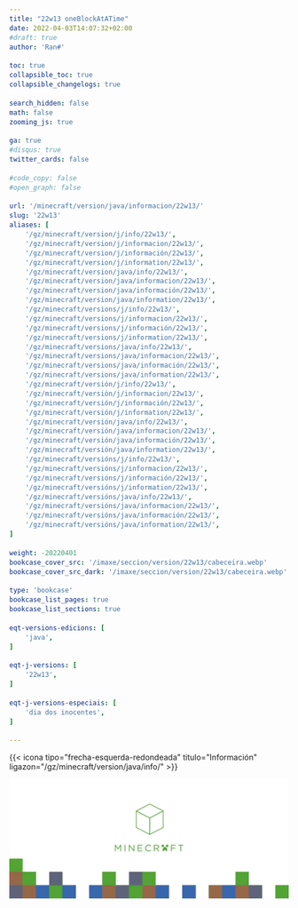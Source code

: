 ```yaml
---
title: "22w13 oneBlockAtATime"
date: 2022-04-03T14:07:32+02:00
#draft: true
author: 'Ran#'

toc: true
collapsible_toc: true
collapsible_changelogs: true

search_hidden: false
math: false
zooming_js: true

ga: true
#disqus: true
twitter_cards: false

#code_copy: false
#open_graph: false

url: '/minecraft/version/java/informacion/22w13/'
slug: '22w13'
aliases: [
    '/gz/minecraft/version/j/info/22w13/',
    '/gz/minecraft/version/j/informacion/22w13/',
    '/gz/minecraft/version/j/información/22w13/',
    '/gz/minecraft/version/j/information/22w13/',
    '/gz/minecraft/version/java/info/22w13/',
    '/gz/minecraft/version/java/informacion/22w13/',
    '/gz/minecraft/version/java/información/22w13/',
    '/gz/minecraft/version/java/information/22w13/',
    '/gz/minecraft/versions/j/info/22w13/',
    '/gz/minecraft/versions/j/informacion/22w13/',
    '/gz/minecraft/versions/j/información/22w13/',
    '/gz/minecraft/versions/j/information/22w13/',
    '/gz/minecraft/versions/java/info/22w13/',
    '/gz/minecraft/versions/java/informacion/22w13/',
    '/gz/minecraft/versions/java/información/22w13/',
    '/gz/minecraft/versions/java/information/22w13/',
    '/gz/minecraft/versión/j/info/22w13/',
    '/gz/minecraft/versión/j/informacion/22w13/',
    '/gz/minecraft/versión/j/información/22w13/',
    '/gz/minecraft/versión/j/information/22w13/',
    '/gz/minecraft/versión/java/info/22w13/',
    '/gz/minecraft/versión/java/informacion/22w13/',
    '/gz/minecraft/versión/java/información/22w13/',
    '/gz/minecraft/versión/java/information/22w13/',
    '/gz/minecraft/versións/j/info/22w13/',
    '/gz/minecraft/versións/j/informacion/22w13/',
    '/gz/minecraft/versións/j/información/22w13/',
    '/gz/minecraft/versións/j/information/22w13/',
    '/gz/minecraft/versións/java/info/22w13/',
    '/gz/minecraft/versións/java/informacion/22w13/',
    '/gz/minecraft/versións/java/información/22w13/',
    '/gz/minecraft/versións/java/information/22w13/',
]

weight: -20220401
bookcase_cover_src: '/imaxe/seccion/version/22w13/cabeceira.webp'
bookcase_cover_src_dark: '/imaxe/seccion/version/22w13/cabeceira.webp'

type: 'bookcase'
bookcase_list_pages: true
bookcase_list_sections: true

eqt-versions-edicions: [
    'java',
]

eqt-j-versions: [
    '22w13',
]

eqt-j-versions-especiais: [
    'dia dos inocentes',
]

---
```


{{< icona tipo="frecha-esquerda-redondeada" titulo="Información" ligazon="/gz/minecraft/version/java/info/" >}}

<img title="22w13" alt="22w13" src="/imaxe/seccion/version/22w13/cabeceira.webp">

